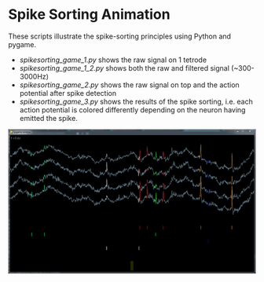 # Spike Sorting Animation

These scripts illustrate the spike-sorting principles using Python and pygame.

 * *spikesorting_game_1.py* shows the raw signal on 1 tetrode
 * *spikesorting_game_1_2.py* shows both the raw and filtered signal (~300-3000Hz)
 * *spikesorting_game_2.py* shows the raw signal on top and the action potential after spike detection
 * *spikesorting_game_3.py* shows the results of the spike sorting, i.e. each action potential is colored differently depending on the neuron having emitted the spike.


![screenshot](spikesorting_animation.png)

